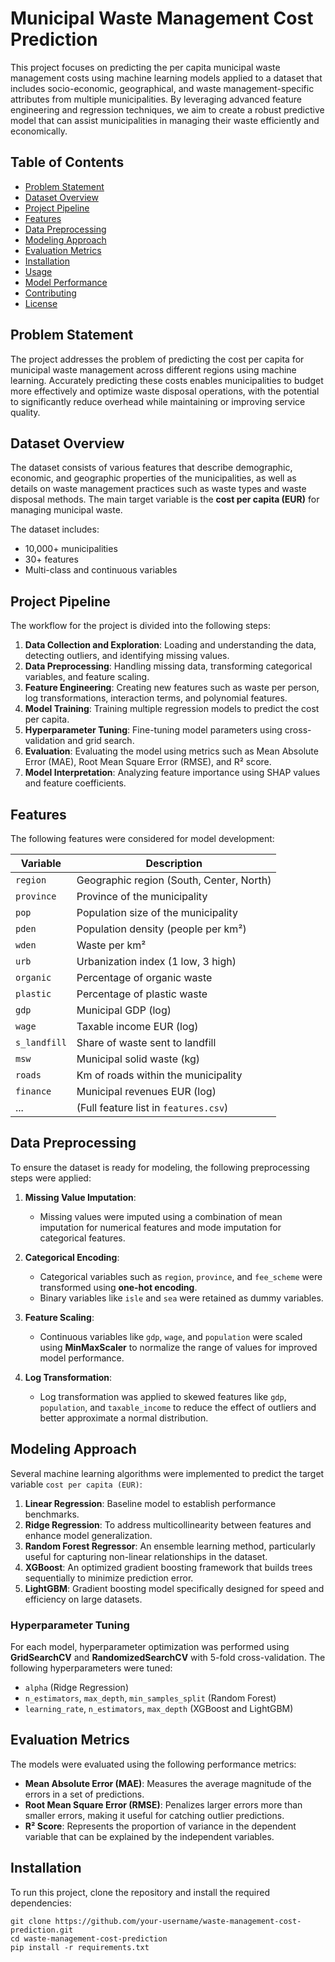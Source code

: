 # Municipal Waste Management Cost Prediction

This project focuses on predicting the per capita municipal waste management costs using machine learning models applied to a dataset that includes socio-economic, geographical, and waste management-specific attributes from multiple municipalities. By leveraging advanced feature engineering and regression techniques, we aim to create a robust predictive model that can assist municipalities in managing their waste efficiently and economically.

## Table of Contents
- [Problem Statement](#problem-statement)
- [Dataset Overview](#dataset-overview)
- [Project Pipeline](#project-pipeline)
- [Features](#features)
- [Data Preprocessing](#data-preprocessing)
- [Modeling Approach](#modeling-approach)
- [Evaluation Metrics](#evaluation-metrics)
- [Installation](#installation)
- [Usage](#usage)
- [Model Performance](#model-performance)
- [Contributing](#contributing)
- [License](#license)

## Problem Statement

The project addresses the problem of predicting the cost per capita for municipal waste management across different regions using machine learning. Accurately predicting these costs enables municipalities to budget more effectively and optimize waste disposal operations, with the potential to significantly reduce overhead while maintaining or improving service quality.

## Dataset Overview

The dataset consists of various features that describe demographic, economic, and geographic properties of the municipalities, as well as details on waste management practices such as waste types and waste disposal methods. The main target variable is the **cost per capita (EUR)** for managing municipal waste.

The dataset includes:

- 10,000+ municipalities
- 30+ features
- Multi-class and continuous variables

## Project Pipeline

The workflow for the project is divided into the following steps:

1. **Data Collection and Exploration**: Loading and understanding the data, detecting outliers, and identifying missing values.
2. **Data Preprocessing**: Handling missing data, transforming categorical variables, and feature scaling.
3. **Feature Engineering**: Creating new features such as waste per person, log transformations, interaction terms, and polynomial features.
4. **Model Training**: Training multiple regression models to predict the cost per capita.
5. **Hyperparameter Tuning**: Fine-tuning model parameters using cross-validation and grid search.
6. **Evaluation**: Evaluating the model using metrics such as Mean Absolute Error (MAE), Root Mean Square Error (RMSE), and R² score.
7. **Model Interpretation**: Analyzing feature importance using SHAP values and feature coefficients.

## Features

The following features were considered for model development:

| Variable        | Description                                              |
|-----------------|----------------------------------------------------------|
| `region`        | Geographic region (South, Center, North)                 |
| `province`      | Province of the municipality                              |
| `pop`           | Population size of the municipality                       |
| `pden`          | Population density (people per km²)                       |
| `wden`          | Waste per km²                                             |
| `urb`           | Urbanization index (1 low, 3 high)                        |
| `organic`       | Percentage of organic waste                               |
| `plastic`       | Percentage of plastic waste                               |
| `gdp`           | Municipal GDP (log)                                       |
| `wage`          | Taxable income EUR (log)                                  |
| `s_landfill`    | Share of waste sent to landfill                           |
| `msw`           | Municipal solid waste (kg)                                |
| `roads`         | Km of roads within the municipality                       |
| `finance`       | Municipal revenues EUR (log)                              |
| ...             | (Full feature list in `features.csv`)                     |

## Data Preprocessing

To ensure the dataset is ready for modeling, the following preprocessing steps were applied:

1. **Missing Value Imputation**:
   - Missing values were imputed using a combination of mean imputation for numerical features and mode imputation for categorical features.

2. **Categorical Encoding**:
   - Categorical variables such as `region`, `province`, and `fee_scheme` were transformed using **one-hot encoding**.
   - Binary variables like `isle` and `sea` were retained as dummy variables.

3. **Feature Scaling**:
   - Continuous variables like `gdp`, `wage`, and `population` were scaled using **MinMaxScaler** to normalize the range of values for improved model performance.

4. **Log Transformation**:
   - Log transformation was applied to skewed features like `gdp`, `population`, and `taxable_income` to reduce the effect of outliers and better approximate a normal distribution.

## Modeling Approach

Several machine learning algorithms were implemented to predict the target variable `cost per capita (EUR)`:

1. **Linear Regression**: Baseline model to establish performance benchmarks.
2. **Ridge Regression**: To address multicollinearity between features and enhance model generalization.
3. **Random Forest Regressor**: An ensemble learning method, particularly useful for capturing non-linear relationships in the dataset.
4. **XGBoost**: An optimized gradient boosting framework that builds trees sequentially to minimize prediction error.
5. **LightGBM**: Gradient boosting model specifically designed for speed and efficiency on large datasets.

### Hyperparameter Tuning

For each model, hyperparameter optimization was performed using **GridSearchCV** and **RandomizedSearchCV** with 5-fold cross-validation. The following hyperparameters were tuned:

- `alpha` (Ridge Regression)
- `n_estimators`, `max_depth`, `min_samples_split` (Random Forest)
- `learning_rate`, `n_estimators`, `max_depth` (XGBoost and LightGBM)

## Evaluation Metrics

The models were evaluated using the following performance metrics:

- **Mean Absolute Error (MAE)**: Measures the average magnitude of the errors in a set of predictions.
- **Root Mean Square Error (RMSE)**: Penalizes larger errors more than smaller errors, making it useful for catching outlier predictions.
- **R² Score**: Represents the proportion of variance in the dependent variable that can be explained by the independent variables.

## Installation

To run this project, clone the repository and install the required dependencies:

```
git clone https://github.com/your-username/waste-management-cost-prediction.git
cd waste-management-cost-prediction
pip install -r requirements.txt
```

